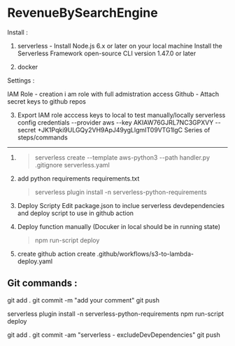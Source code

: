 # RevenueBySearchEngine
Install :
1. serverless  - 
    Install Node.js 6.x or later on your local machine
    Install the Serverless Framework open-source CLI version 1.47.0 or later

2. docker 

Settings :

IAM Role  - creation i am role with full admistration access
Github - Attach secret keys to github repos

3. Export IAM role acccess keys to local to test manually/locally
    serverless config credentials --provider aws --key AKIAW76GJRL7NC3GPXVY --secret +JK1Pqki9ULGQy2VH9ApJ49ygLlgmIT09VTG1lgC
Series of steps/commands 
------------------

1. > serverless create --template aws-python3 --path <your-path>
    handler.py
    .gitignore
    serverless.yaml

2. add python requirements
    requirements.txt
    > serverless plugin install -n serverless-python-requirements

3. Deploy Scripty
    Edit package.json to inclue serverless devdependencies and deploy script to use in github action
4. Deploy function manually (Docuker in local should be in running state)
    > npm run-script deploy

5. create github action 
    create .github/workflows/s3-to-lambda-deploy.yaml


Git commands :
---------------
git add .
git commit -m "add your comment"
git push


serverless plugin install -n serverless-python-requirements
npm run-script deploy

git add .
git commit -am "serverless - excludeDevDependencies"
git push